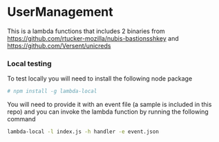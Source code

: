 # UserManagement

This is a lambda functions that includes 2 binaries from https://github.com/rtucker-mozilla/nubis-bastionsshkey and https://github.com/Versent/unicreds

### Local testing
To test locally you will need to install the following node package

```bash
# npm install -g lambda-local
```

You will need to provide it with an event file (a sample is included in this repo) and you can invoke the lambda function by running the following command

```bash
lambda-local -l index.js -h handler -e event.json
```
